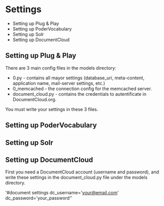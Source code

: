 Settings
=============

* Setting up Plug & Play
* Setting up PoderVocabulary
* Setting up Solr
* Setting up DocumentCloud

## Setting up Plug & Play

There are 3 main config files in the models directory:

* 0.py - contains all mayor settings (database_uri, meta-content, application name, mail-server settings, etc.)
* 0_memcached - the connection config for the memcached server.
* document_cloud.py - contains the credentials to autentificate in DocumentCloud.org.

You must write your settings in these 3 files.

## Setting up PoderVocabulary

## Setting up Solr

## Setting up DocumentCloud
First you need a DocumentCloud account (username and password), and write these settings in the document_cloud.py file under the models directory.

'#document settings
dc_username='your@email.com'
dc_password='your_password''


